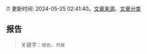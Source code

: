 :alarm_clock: 更新时间: 2024-05-25 02:41:40。[文章来源](/README.md)、[文章分类](/TAGS.md)

## 报告


> 关键字：`报告`、`月报`



